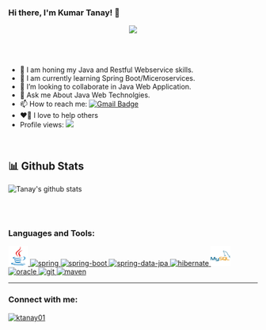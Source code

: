 ### Hi there, I'm Kumar Tanay! 👋 
<p align="center"><img src="https://user-images.githubusercontent.com/77008381/145186736-1d1a4508-60a3-4169-acb7-ede41a7c85d6.png"></p>



<br>
<br>


- 🔭 I am honing my Java and Restful Webservice skills.
- 🌱 I am currently learning Spring Boot/Miceroservices. 
- 👯 I’m looking to collaborate in Java Web Application.
- 💬 Ask me About Java Web Technolgies.
- 📫 How to reach me: [![Gmail Badge](https://img.shields.io/badge/-Email-red?style=flat&logo=Gmail&logoColor=white&link=mailto:kumartanay2015@gmail.com)](mailto:kumartanay2015@gmail.com) 
- ❤️🤝 I love to help others
- Profile views: ![](https://komarev.com/ghpvc/?username=ktanay01)

<br>
<h2>📊 Github Stats</h2>

![Tanay's github stats](https://github-readme-stats.vercel.app/api?username=ktanay01&theme=onedark)

<br>

<br />

### Languages and Tools:

<p align="left"> 
  <a href="https://www.java.com" target="_blank"> <img src="https://raw.githubusercontent.com/devicons/devicon/master/icons/java/java-original.svg" alt="java" width="40" height="40"/> </a>
  <a href="https://spring.io/projects/spring-framework" target="_blank"> <img src="https://www.vectorlogo.zone/logos/springio/springio-icon.svg" alt="spring" width="40" height="40"/> </a>
  <a href="https://spring.io/projects/spring-boot" target="_blank"> <img src="https://www.vectorlogo.zone/logos/springio/springio-icon.svg" alt="spring-boot" width="40" height="40"/> </a>
  <a href="https://spring.io/projects/spring-data-jpa" target="_blank"> <img src="https://www.vectorlogo.zone/logos/springio/springio-icon.svg" alt="spring-data-jpa" width="40" height="40"/> </a>
  <a href="https://hibernate.org/orm/" target="_blank"> <img src="https://www.vectorlogo.zone/logos/hibernate/hibernate-icon.svg" alt="hibernate" width="40" height="40"/> </a>
  <a href="https://www.mysql.com/" target="_blank"> <img src="https://raw.githubusercontent.com/devicons/devicon/master/icons/mysql/mysql-original-wordmark.svg" alt="mysql" width="40" height="40"/> </a>
  <a href="https://www.oracle.com/database/" target="_blank"> <img src="https://www.vectorlogo.zone/logos/oracle/oracle-icon.svg" alt="oracle" width="40" height="40"/> </a>
  <a href="https://git-scm.com/" target="_blank"> <img src="https://www.vectorlogo.zone/logos/git-scm/git-scm-icon.svg" alt="git" width="40" height="40"/> </a>
  <a href="https://maven.apache.org/" target="_blank"> <img src="https://www.vectorlogo.zone/logos/apache_maven/apache_maven-icon.svg" alt="maven" width="40" height="40"/> </a>
 
</p>




---


  

<h3 align="left">Connect with me:</h3>
<p align="left">

<a href="https://www.linkedin.com/in/kumar-tanay-08b2141b3//" target="blank"><img align="center" src="https://raw.githubusercontent.com/rahuldkjain/github-profile-readme-generator/master/src/images/icons/Social/linked-in-alt.svg" alt="ktanay01" height="30" width="40" /></a>
</p>

